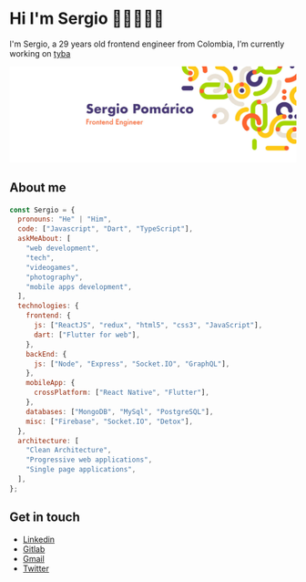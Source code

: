 # Hi I'm Sergio ✋🏻👨🏻‍💻

I'm Sergio, a 29 years old frontend engineer from Colombia, I’m currently working on [tyba](https://tyba.com.co/)

![](https://raw.githubusercontent.com/sergio-pomarico/sergio-pomarico/main/banner.jpg)

## About me

```javascript
const Sergio = {
  pronouns: "He" | "Him",
  code: ["Javascript", "Dart", "TypeScript"],
  askMeAbout: [
    "web development",
    "tech",
    "videogames",
    "photography",
    "mobile apps development",
  ],
  technologies: {
    frontend: {
      js: ["ReactJS", "redux", "html5", "css3", "JavaScript"],
      dart: ["Flutter for web"],
    },
    backEnd: {
      js: ["Node", "Express", "Socket.IO", "GraphQL"],
    },
    mobileApp: {
      crossPlatform: ["React Native", "Flutter"],
    },
    databases: ["MongoDB", "MySql", "PostgreSQL"],
    misc: ["Firebase", "Socket.IO", "Detox"],
  },
  architecture: [
    "Clean Architecture",
    "Progressive web applications",
    "Single page applications",
  ],
};
```

## Get in touch

- [Linkedin](https://www.linkedin.com/in/sergiopomarico/)
- [Gitlab](https://gitlab.com/sergio_pomarico)
- [Gmail](mailto:sergiodavid21@gmail.com)
- [Twitter](https://twitter.com/sergio_pomarico)
